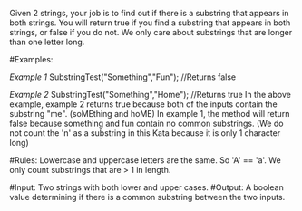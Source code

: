 Given 2 strings, your job is to find out if there is a substring that appears in both strings. You will return true if you find a substring that appears in both strings, or false if you do not. We only care about substrings that are longer than one letter long.

#Examples:

*Example 1*
SubstringTest("Something","Fun"); //Returns false

*Example 2*
SubstringTest("Something","Home"); //Returns true
In the above example, example 2 returns true because both of the inputs contain the substring "me". (soMEthing and hoME)
In example 1, the method will return false because something and fun contain no common substrings. (We do not count the 'n' as a substring in this Kata because it is only 1 character long)

#Rules: Lowercase and uppercase letters are the same. So 'A' == 'a'.
We only count substrings that are > 1 in length.

#Input: Two strings with both lower and upper cases. #Output: A boolean value determining if there is a common substring between the two inputs.